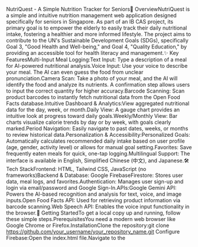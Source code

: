 NutriQuest - A Simple Nutrition Tracker for Seniors🌟 OverviewNutriQuest is a simple and intuitive nutrition management web application designed specifically for seniors in Singapore. As part of an IB CAS project, its primary goal is to empower the elderly to easily track their daily nutritional intake, fostering a healthier and more informed lifestyle. The project aims to contribute to the UN's Sustainable Development Goals (SDGs), specifically Goal 3, "Good Health and Well-being," and Goal 4, "Quality Education," by providing an accessible tool for health literacy and management.✨ Key FeaturesMulti-Input Meal Logging:Text Input: Type a description of a meal for AI-powered nutritional analysis.Voice Input: Use your voice to describe your meal. The AI can even guess the food from unclear pronunciation.Camera Scan: Take a photo of your meal, and the AI will identify the food and analyze its nutrients. A confirmation step allows users to input the correct quantity for higher accuracy.Barcode Scanning: Scan product barcodes to instantly fetch nutritional data from the Open Food Facts database.Intuitive Dashboard & Analytics:View aggregated nutritional data for the day, week, or month.Daily View: A gauge chart provides an intuitive look at progress toward daily goals.Weekly/Monthly View: Bar charts visualize calorie trends by day or by week, with goals clearly marked.Period Navigation: Easily navigate to past dates, weeks, or months to review historical data.Personalization & Accessibility:Personalized Goals: Automatically calculates recommended daily intake based on user profile (age, gender, activity level) or allows for manual goal setting.Favorites: Save frequently eaten meals for quick, one-tap logging.Multilingual Support: The interface is available in English, Simplified Chinese (中文), and Japanese.🛠️ Tech StackFrontend: HTML, Tailwind CSS, JavaScript (no frameworks)Backend & Database: Google FirebaseFirestore: Stores user data, meal logs, and favorites.Authentication: Manages user sign-up and login via email/password and Google Sign-In.APIs:Google Gemini API: Powers the AI-based recognition and analysis for text, voice, and image inputs.Open Food Facts API: Used for retrieving product information via barcode scanning.Web Speech API: Enables the voice input functionality in the browser.🚀 Getting StartedTo get a local copy up and running, follow these simple steps.PrerequisitesYou need a modern web browser like Google Chrome or Firefox.InstallationClone the repository:git clone https://github.com/your_username/your_repository_name.git
Configure Firebase:Open the index.html file.Navigate to the <script> tag at the bottom of the file.Find the firebaseConfig object and replace the placeholder values with your own Firebase project credentials.Configure Gemini API Key:In the same <script> tag, find the GEMINI_API_KEY constant.Replace the placeholder string with your API key obtained from Google AI Studio.Run the application:Simply open the index.html file in your web browser.UsageSign Up / Log In: Create an account, sign in with Google, or continue as a guest.Set Your Goals: On your first visit, you'll be prompted to set your daily nutritional goals, either automatically calculated or manually entered.Log a Meal: Use the text, voice, camera, or barcode scanner to input your meal.Track Your Progress: The dashboard will automatically update to reflect your intake. Use the "Show Details" button and period navigators to explore your data.
